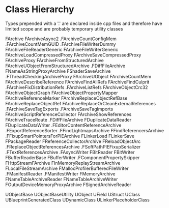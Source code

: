 # Class Hierarchy

Types prepended with a '.' are declared inside cpp files and therefore have limited scope and are probably temporary utility classes

FArchive
	FArchiveAsync2
	.FArchiveCountConfigMem
	.FArchiveCountMemGUID
	.FArchiveFileWriterDummy
	FArchiveFileReaderGeneric
	FArchiveFileWriterGeneric
	FArchiveLoadCompressedProxy
	FArchiveSaveCompressedProxy
	FArchiveProxy
		FArchiveFromStructuredArchive
			FArchiveUObjectFromStructuredArchive
		.FDiffFileArchive
		FNameAsStringProxyArchive
		FShaderSaveArchive
		.FThreadCheckingArchiveProxy
	FArchiveUObject
		FArchiveCountMem
		FArchiveDescribeReference
		FArchiveFindAllRefs
		FArchiveFindCulprit
		.FArchiveFixDistributionRefs
		.FArchiveListRefs
		FArchiveObjectCrc32
		FArchiveObjectGraph
		FArchiveObjectPropertyMapper
		FArchiveReferenceMarker
		FArchiveReplaceObjectRefBase
			FArchiveReplaceObjectRef<T>
				FArchiveReplaceOrCleanExternalReferences<T>
		.FArchiveSaveTagExports
		.FArchiveSaveTagImports
		FArchiveScriptReferenceCollector
		FArchiveShowReferences
		FArchiveTraceRoute
		.FDiffFileArchive
		FDuplicateDataReader
		FDuplicateDataWriter
		.FEditorContentReferenceArchive
		.FExportReferenceSorter
		.FFindLightmapsArchive
		FFindReferencersArchive
		.FFixupSmartPointersForPIEArchive
		FLinkerLoad
		FLinkerSave
		FPackageReader
		FReferenceCollectorArchive
		FReloadObjectArc
		.FReplaceObjectReferencesArchive
		.FSoftPathPIEFixupSerializer
		.FTextReferencesArchive
	.FAsyncWriter
	FBitReader
	FBitWriter
	FBufferReaderBase
	FBufferWriter
	.FComponentPropertySkipper
	FHttpStreamFArchive
	FInMemoryReplayStreamArchive
	FLocalFileStreamArchive
	FMallocProfilerBufferedFileWriter
	.FManifestReader
	.FManifestWriter
	FMemoryArchive
	FNameTableArchiveReader
	FNameTableArchiveWriter
	FOutputDeviceMemoryProxyArchive
	FSignedArchiveReader

UObjectBase
	UObjectBaseUtility
		UObject
			UField
				UStruct
					UClass
						UBlueprintGeneratedClass
						UDynamicClass
						ULinkerPlaceholderClass

